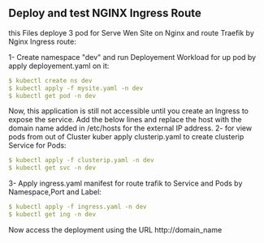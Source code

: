 ## Deploy and test NGINX Ingress Route
this Files deploye 3 pod for Serve Wen Site on Nginx and route Traefik by Nginx Ingress route: 

1- Create namespace "dev" and run Deployement Workload for up pod by apply deployement.yaml on it:
```yml
$ kubectl create ns dev
$ kubectl apply -f mysite.yaml -n dev
$ kubectl get pod -n dev
```

Now, this application is still not accessible until you create an Ingress to expose the service.
Add the below lines and replace the host with the domain name added in /etc/hosts for the external IP address.
2- for view pods from out of Cluster kuber apply clusterip.yaml to create clusterip Service for Pods:
```yml
$ kubectl apply -f clusterip.yaml -n dev
$ kubectl get svc -n dev
```

3- Apply ingress.yaml manifest for route trafik to Service and Pods by Namespace,Port and Label:
```yml
$ kubectl apply -f ingress.yaml -n dev
$ kubectl get ing -n dev
```

Now access the deployment using the URL http://domain_name
